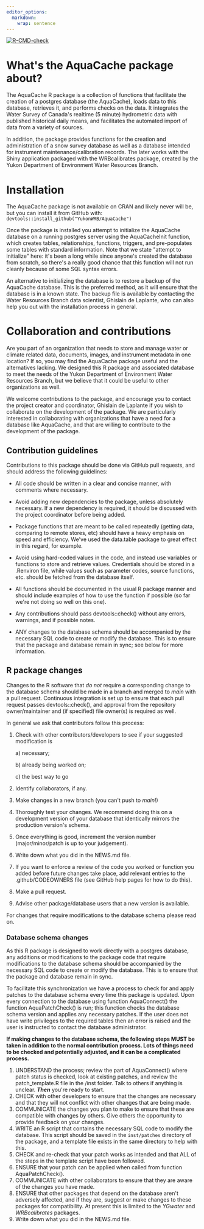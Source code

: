 ```yaml
---
editor_options: 
  markdown: 
    wrap: sentence
---
```


<!-- badges: start -->

[![R-CMD-check](https://github.com/YukonWRB/AquaCache/actions/workflows/R-CMD-check.yaml/badge.svg)](https://github.com/YukonWRB/AquaCache/actions/workflows/R-CMD-check.yaml)

<!-- badges: end -->

# What's the AquaCache package about?

The AquaCache R package is a collection of functions that facilitate the creation of a postgres database (the AquaCache), loads data to this database, retrieves it, and performs checks on the data.
It integrates the Water Survey of Canada's realtime (5 minute) hydrometric data with published historical daily means, and facilitates the automated import of data from a variety of sources.

In addition, the package provides functions for the creation and administration of a snow survey database as well as a database intended for instrument maintenance/calibration records.
The later works with the Shiny application packaged with the WRBcalibrates package, created by the Yukon Department of Environment Water Resources Branch.

# Installation

The AquaCache package is not available on CRAN and likely never will be, but you can install it from GitHub with: `devtools::install_github("YukonWRB/AquaCache")`

Once the package is installed you attempt to initialize the AquaCache database on a running postgres server using the AquaCacheInit function, which creates tables, relationships, functions, triggers, and pre-populates some tables with standard information.
Note that we state "attempt to initialize" here: it's been a long while since anyone's created the database from scratch, so there's a really good chance that this function will not run cleanly because of some SQL syntax errors.

An alternative to initializing the database is to restore a backup of the AquaCache database.
This is the preferred method, as it will ensure that the database is in a known state.
The backup file is available by contacting the Water Resources Branch data scientist, Ghislain de Laplante, who can also help you out with the installation process in general.

# Collaboration and contributions

Are you part of an organization that needs to store and manage water or climate related data, documents, images, and instrument metadata in one location?
If so, you may find the AquaCache package useful and the alternatives lacking.
We designed this R package and associated database to meet the needs of the Yukon Department of Environment Water Resources Branch, but we believe that it could be useful to other organizations as well.

We welcome contributions to the package, and encourage you to contact the project creator and coordinator, Ghislain de Laplante if you wish to collaborate on the development of the package.
We are particularly interested in collaborating with organizations that have a need for a database like AquaCache, and that are willing to contribute to the development of the package.

## Contribution guidelines

Contributions to this package should be done via GitHub pull requests, and should address the following guidelines:

-   All code should be written in a clear and concise manner, with comments where necessary.

-   Avoid adding new dependencies to the package, unless absolutely necessary.
    If a new dependency is required, it should be discussed with the project coordinator before being added.

-   Package functions that are meant to be called repeatedly (getting data, comparing to remote stores, etc) should have a heavy emphasis on speed and efficiency.
    We've used the data.table package to great effect in this regard, for example.

-   Avoid using hard-coded values in the code, and instead use variables or functions to store and retrieve values.
    Credentials should be stored in a .Renviron file, while values such as parameter codes, source functions, etc. should be fetched from the database itself.

-   All functions should be documented in the usual R package manner and should include examples of how to use the function if possible (so far we're not doing so well on this one).

-   Any contributions should pass devtools::check() without any errors, warnings, and if possible notes.

-   ANY changes to the database schema should be accompanied by the necessary SQL code to create or modify the database.
    This is to ensure that the package and database remain in sync; see below for more information.

## R package changes

Changes to the R software that *do not* require a corresponding change to the database schema should be made in a branch and merged to *main* with a pull request.
Continuous integration is set up to ensure that each pull request passes devtools::check(), and approval from the repository owner/maintainer and (if specified) file owner(s) is required as well.

In general we ask that contributors follow this process:

1.  Check with other contributors/developers to see if your suggested modification is

    a) necessary;

    b) already being worked on;

    c) the best way to go

2.  Identify collaborators, if any.

3.  Make changes in a new branch (you can't push to *main*!)

4.  Thoroughly test your changes. We recommend doing this on a development version of your database that identically mirrors the production version's schema.

5.  Once everything is good, increment the version number (major/minor/patch is up to your judgement).

6.  Write down what you did in the NEWS.md file.

7.  If you want to enforce a review of the code you worked or function you added before future changes take place, add relevant entries to the .github/CODEOWNERS file (see GitHub help pages for how to do this).

8.  Make a pull request.

9.  Advise other package/database users that a new version is available.

For changes that require modifications to the database schema please read on.

###      Database schema changes

As this R package is designed to work directly with a postgres database, any additions or modifications to the package code that require modifications to the database schema should be accompanied by the necessary SQL code to create or modify the database.
This is to ensure that the package and database remain in sync.

To facilitate this synchronization we have a process to check for and apply patches to the database schema every time this package is updated.
Upon every connection to the database using function AquaConnect() the function AquaPatchCheck() is run; this function checks the database schema version and applies any necessary patches.
If the user does not have write privileges to the required tables then an error is raised and the user is instructed to contact the database administrator.

**If making changes to the database schema, the following steps MUST be taken in addition to the normal contribution process. Lots of things need to be checked and potentially adjusted, and it can be a complicated process.**

1.  UNDERSTAND the process; review the part of AquaConnect() where patch status is checked, look at existing patches, and review the patch_template.R file in the /inst folder. Talk to others if anything is unclear. ***Then*** you're ready to start.
2.  CHECK with other developers to ensure that the changes are necessary and that they will not conflict with other changes that are being made.
3.  COMMUNICATE the changes you plan to make to ensure that these are compatible with changes by others. Give others the opportunity to provide feedback on your changes.
4.  WRITE an R script that contains the necessary SQL code to modify the database. This script should be saved in the `inst/patches` directory of the package, and a template file exists in the same directory to help with this.
5.  CHECK and re-check that your patch works as intended and that ALL of the steps in the template script have been followed.
6.  ENSURE that your patch can be applied when called from function AquaPatchCheck().
7.  COMMUNICATE with other collaborators to ensure that they are aware of the changes you have made.
8.  ENSURE that other packages that depend on the database aren't adversely affected, and if they are, suggest or make changes to these packages for compatibility. At present this is limited to the *YGwater* and *WRBcalibrates* packages.
9.  Write down what you did in the NEWS.md file.
